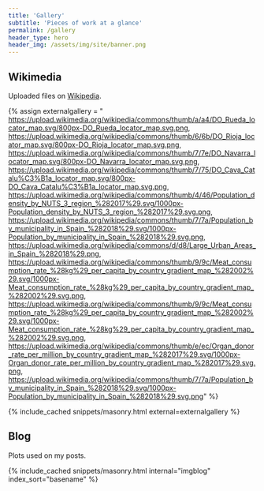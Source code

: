 ```yaml
---
title: 'Gallery'
subtitle: 'Pieces of work at a glance'
permalink: /gallery
header_type: hero
header_img: /assets/img/site/banner.png
---
```



## Wikimedia

Uploaded files on [Wikipedia](https://commons.wikimedia.org/wiki/Special:ListFiles?limit=50&user=dieghernan84).

{% assign externalgallery = "
https://upload.wikimedia.org/wikipedia/commons/thumb/a/a4/DO_Rueda_locator_map.svg/800px-DO_Rueda_locator_map.svg.png,
https://upload.wikimedia.org/wikipedia/commons/thumb/6/6b/DO_Rioja_locator_map.svg/800px-DO_Rioja_locator_map.svg.png,
https://upload.wikimedia.org/wikipedia/commons/thumb/7/7e/DO_Navarra_locator_map.svg/800px-DO_Navarra_locator_map.svg.png,
https://upload.wikimedia.org/wikipedia/commons/thumb/7/75/DO_Cava_Catalu%C3%B1a_locator_map.svg/800px-DO_Cava_Catalu%C3%B1a_locator_map.svg.png,
https://upload.wikimedia.org/wikipedia/commons/thumb/4/46/Population_density_by_NUTS_3_region_%282017%29.svg/1000px-Population_density_by_NUTS_3_region_%282017%29.svg.png,
https://upload.wikimedia.org/wikipedia/commons/thumb/7/7a/Population_by_municipality_in_Spain_%282018%29.svg/1000px-Population_by_municipality_in_Spain_%282018%29.svg.png,
https://upload.wikimedia.org/wikipedia/commons/d/d8/Large_Urban_Areas_in_Spain_%282018%29.png,
https://upload.wikimedia.org/wikipedia/commons/thumb/9/9c/Meat_consumption_rate_%28kg%29_per_capita_by_country_gradient_map_%282002%29.svg/1000px-Meat_consumption_rate_%28kg%29_per_capita_by_country_gradient_map_%282002%29.svg.png,
https://upload.wikimedia.org/wikipedia/commons/thumb/9/9c/Meat_consumption_rate_%28kg%29_per_capita_by_country_gradient_map_%282002%29.svg/1000px-Meat_consumption_rate_%28kg%29_per_capita_by_country_gradient_map_%282002%29.svg.png,
https://upload.wikimedia.org/wikipedia/commons/thumb/e/ec/Organ_donor_rate_per_million_by_country_gradient_map_%282017%29.svg/1000px-Organ_donor_rate_per_million_by_country_gradient_map_%282017%29.svg.png,
https://upload.wikimedia.org/wikipedia/commons/thumb/7/7a/Population_by_municipality_in_Spain_%282018%29.svg/1000px-Population_by_municipality_in_Spain_%282018%29.svg.png" %}

{% include_cached snippets/masonry.html external=externalgallery %}

## Blog

Plots used on my posts.

{% include_cached snippets/masonry.html internal="imgblog" index_sort="basename" %}